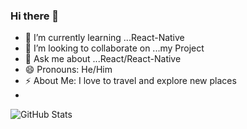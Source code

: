 ### Hi there 👋

- 🌱 I’m currently learning ...React-Native 
- 👯 I’m looking to collaborate on ...my Project
- 💬 Ask me about ...React/React-Native
- 😄 Pronouns: He/Him
- ⚡ About Me: I love to travel and explore new places
- 
![GitHub Stats](https://github-readme-stats.vercel.app/api?username=abhishekg625&theme=radical)
